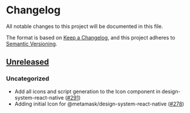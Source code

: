 # Changelog

All notable changes to this project will be documented in this file.

The format is based on [Keep a Changelog](https://keepachangelog.com/en/1.0.0/),
and this project adheres to [Semantic Versioning](https://semver.org/spec/v2.0.0.html).

## [Unreleased]

### Uncategorized

- Add all icons and script generation to the Icon component in design-system-react-native ([#291](https://github.com/metamask/metamask-design-system/pull/291))
- Adding initial Icon for @metamask/design-system-react-native ([#278](https://github.com/metamask/metamask-design-system/pull/278))

[Unreleased]: https://github.com/metamask/metamask-design-system/
